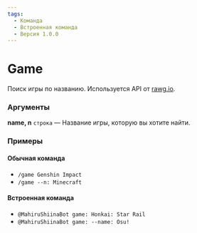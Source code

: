 ```yaml
---
tags:
  - Команда
  - Встроенная команда
  - Версия 1.0.0
---
```


# Game

Поиск игры по названию. Используется API от [rawg.io](https://rawg.io).

### Аргументы

**name, n**  `строка` — Название игры, которую вы хотите найти. 

### Примеры

#### Обычная команда
+ `/game Genshin Impact`
+ `/game --n: Minecraft`

#### Встроенная команда
+ `@MahiruShiinaBot game: Honkai: Star Rail`
+ `@MahiruShiinaBot game: --name: Osu!`